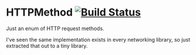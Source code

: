 # HTTPMethod [![Build Status](https://travis-ci.com/thii/HTTPMethod.svg?branch=master)](https://travis-ci.com/thii/HTTPMethod)

Just an enum of HTTP request methods.

I've seen the same implementation exists in every networking
library, so just extracted that out to a tiny library.
